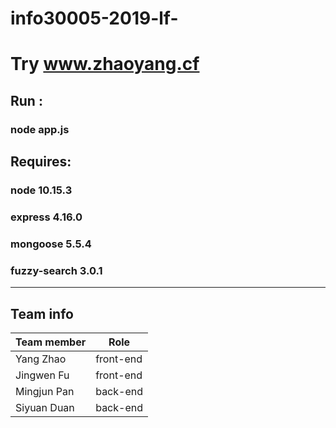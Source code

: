 # info30005-2019-lf-
# Try www.zhaoyang.cf

## Run : 
### node app.js

## Requires:
### node 10.15.3
### express 4.16.0
### mongoose 5.5.4
### fuzzy-search 3.0.1

---

## Team info
 
 | Team member  | Role      |
 | ------------ | --------- |
 | Yang Zhao    | front-end |
 | Jingwen Fu   | front-end | 
 | Mingjun Pan  | back-end  |
 | Siyuan Duan  | back-end  |